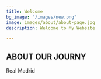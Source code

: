 ```yaml
---
title: Welcome
bg_image: "/images/new.png"
image: images/about/about-page.jpg
description: Welcome to My Website

---
```

## ABOUT OUR JOURNY

Real Madrid